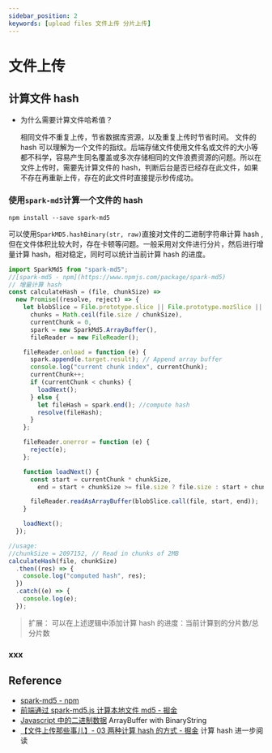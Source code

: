 ```yaml
---
sidebar_position: 2
keywords: [upload files 文件上传 分片上传]
---
```


# 文件上传

## 计算文件 hash

- 为什么需要计算文件哈希值？

  相同文件不重复上传，节省数据库资源，以及重复上传时节省时间。
  文件的 hash 可以理解为一个文件的指纹。后端存储文件使用文件名或文件的大小等都不科学，容易产生同名覆盖或多次存储相同的文件浪费资源的问题。所以在文件上传时，需要先计算文件的 hash，判断后台是否已经存在此文件，如果不存在再重新上传，存在的此文件时直接提示秒传成功。

### 使用`spark-md5`计算一个文件的 hash

`npm install --save spark-md5`

可以使用`SparkMD5.hashBinary(str, raw)`直接对文件的二进制字符串计算 hash ,但在文件体积比较大时，存在卡顿等问题。一般采用对文件进行分片，然后进行增量计算 hash，相对稳定，同时可以统计当前计算 hash 的进度。

```js
import SparkMd5 from "spark-md5";
//[spark-md5 - npm](https://www.npmjs.com/package/spark-md5)
// 增量计算 hash
const calculateHash = (file, chunkSize) =>
  new Promise((resolve, reject) => {
    let blobSlice = File.prototype.slice || File.prototype.mozSlice || File.prototype.webkitSlice,
      chunks = Math.ceil(file.size / chunkSize),
      currentChunk = 0,
      spark = new SparkMd5.ArrayBuffer(),
      fileReader = new FileReader();

    fileReader.onload = function (e) {
      spark.append(e.target.result); // Append array buffer
      console.log("current chunk index", currentChunk);
      currentChunk++;
      if (currentChunk < chunks) {
        loadNext();
      } else {
        let fileHash = spark.end(); //compute hash
        resolve(fileHash);
      }
    };

    fileReader.onerror = function (e) {
      reject(e);
    };

    function loadNext() {
      const start = currentChunk * chunkSize,
        end = start + chunkSize >= file.size ? file.size : start + chunkSize;

      fileReader.readAsArrayBuffer(blobSlice.call(file, start, end));
    }

    loadNext();
  });

//usage:
//chunkSize = 2097152, // Read in chunks of 2MB
calculateHash(file, chunkSize)
  .then((res) => {
    console.log("computed hash", res);
  })
  .catch((e) => {
    console.log(e);
  });
```

> 扩展：
> 可以在上述逻辑中添加计算 hash 的进度：当前计算到的分片数/总分片数

### xxx

## Reference

- [spark-md5 - npm](https://www.npmjs.com/package/spark-md5)
- [前端通过 spark-md5.js 计算本地文件 md5 - 掘金](https://juejin.cn/post/6844903641527091208)
- [Javascript 中的二进制数据](https://zhangkai.pro/2020/09/09/binary-data-in-javascript) ArrayBuffer with BinaryString
- [【文件上传那些事儿】- 03 两种计算 hash 的方式 - 掘金](https://juejin.cn/post/6919690643136577550#heading-4) 计算 hash 进一步阅读
